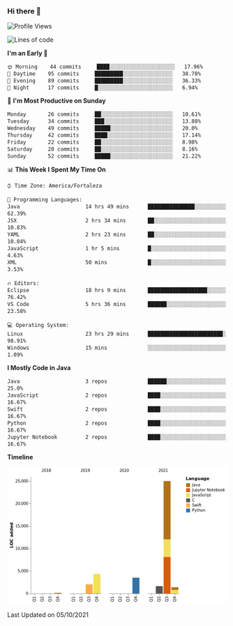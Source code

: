 ### Hi there 👋

<!--
**samuelpsouza/samuelpsouza** is a ✨ _special_ ✨ repository because its `README.md` (this file) appears on your GitHub profile.

Here are some ideas to get you started:

- 🔭 I’m currently working on ...
- 🌱 I’m currently learning ...
- 👯 I’m looking to collaborate on ...
- 🤔 I’m looking for help with ...
- 💬 Ask me about ...
- 📫 How to reach me: ...
- 😄 Pronouns: ...
- ⚡ Fun fact: ...
-->

<!--START_SECTION:waka-->
![Profile Views](http://img.shields.io/badge/Profile%20Views-2-blue)

![Lines of code](https://img.shields.io/badge/From%20Hello%20World%20I%27ve%20Written-38070%20lines%20of%20code-blue)

**I'm an Early 🐤** 

```text
🌞 Morning    44 commits     ████░░░░░░░░░░░░░░░░░░░░░   17.96% 
🌆 Daytime    95 commits     █████████░░░░░░░░░░░░░░░░   38.78% 
🌃 Evening    89 commits     █████████░░░░░░░░░░░░░░░░   36.33% 
🌙 Night      17 commits     █░░░░░░░░░░░░░░░░░░░░░░░░   6.94%

```
📅 **I'm Most Productive on Sunday** 

```text
Monday       26 commits     ██░░░░░░░░░░░░░░░░░░░░░░░   10.61% 
Tuesday      34 commits     ███░░░░░░░░░░░░░░░░░░░░░░   13.88% 
Wednesday    49 commits     █████░░░░░░░░░░░░░░░░░░░░   20.0% 
Thursday     42 commits     ████░░░░░░░░░░░░░░░░░░░░░   17.14% 
Friday       22 commits     ██░░░░░░░░░░░░░░░░░░░░░░░   8.98% 
Saturday     20 commits     ██░░░░░░░░░░░░░░░░░░░░░░░   8.16% 
Sunday       52 commits     █████░░░░░░░░░░░░░░░░░░░░   21.22%

```


📊 **This Week I Spent My Time On** 

```text
⌚︎ Time Zone: America/Fortaleza

💬 Programming Languages: 
Java                     14 hrs 49 mins      ███████████████░░░░░░░░░░   62.39% 
JSX                      2 hrs 34 mins       ██░░░░░░░░░░░░░░░░░░░░░░░   10.83% 
YAML                     2 hrs 23 mins       ██░░░░░░░░░░░░░░░░░░░░░░░   10.04% 
JavaScript               1 hr 5 mins         █░░░░░░░░░░░░░░░░░░░░░░░░   4.63% 
XML                      50 mins             █░░░░░░░░░░░░░░░░░░░░░░░░   3.53%

🔥 Editors: 
Eclipse                  18 hrs 9 mins       ███████████████████░░░░░░   76.42% 
VS Code                  5 hrs 36 mins       ██████░░░░░░░░░░░░░░░░░░░   23.58%

💻 Operating System: 
Linux                    23 hrs 29 mins      ████████████████████████░   98.91% 
Windows                  15 mins             ░░░░░░░░░░░░░░░░░░░░░░░░░   1.09%

```

**I Mostly Code in Java** 

```text
Java                     3 repos             ██████░░░░░░░░░░░░░░░░░░░   25.0% 
JavaScript               2 repos             ████░░░░░░░░░░░░░░░░░░░░░   16.67% 
Swift                    2 repos             ████░░░░░░░░░░░░░░░░░░░░░   16.67% 
Python                   2 repos             ████░░░░░░░░░░░░░░░░░░░░░   16.67% 
Jupyter Notebook         2 repos             ████░░░░░░░░░░░░░░░░░░░░░   16.67%

```


**Timeline**

![Chart not found](https://raw.githubusercontent.com/samuelpsouza/samuelpsouza/main/charts/bar_graph.png) 


 Last Updated on 05/10/2021
<!--END_SECTION:waka-->